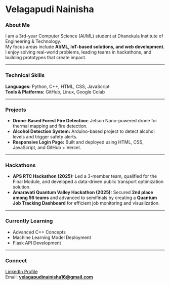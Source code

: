 # Velagapudi Nainisha  

### About Me  
I am a 3rd-year Computer Science (AI/ML) student at Dhanekula Institute of Engineering & Technology.  
My focus areas include **AI/ML, IoT-based solutions, and web development**.  
I enjoy solving real-world problems, leading teams in hackathons, and building prototypes that create impact.  

---

### Technical Skills  
**Languages:** Python, C++, HTML, CSS, JavaScript  
**Tools & Platforms:** GitHub, Linux, Google Colab  

---

### Projects  
- **Drone-Based Forest Fire Detection:** Jetson Nano-powered drone for thermal mapping and fire detection.  
- **Alcohol Detection System:** Arduino-based project to detect alcohol levels and trigger safety alerts.  
- **Responsive Login Page:** Built and deployed using HTML, CSS, JavaScript, and GitHub + Vercel.  

---

### Hackathons  
- **APS RTC Hackathon (2025):** Led a 3-member team, qualified for the Final Module, and developed a data-driven public transport optimization solution.  
- **Amaravati Quantum Valley Hackathon (2025):** Secured **2nd place among 56 teams** and advanced to semifinals by creating a **Quantum Job Tracking Dashboard** for efficient job monitoring and visualization.  

---

### Currently Learning  
- Advanced C++ Concepts  
- Machine Learning Model Deployment  
- Flask API Development  

---

### Connect  
[LinkedIn Profile](https://www.linkedin.com/in/nainisha-velagapudi-6a0b01330?utm_source=share&utm_campaign=share_via&utm_content=profile&utm_medium=android_app)  
Email: **velagapudinainisha16@gmail.com**  
